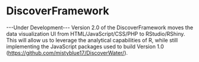# DiscoverFramework

---Under Development---
Version 2.0 of the DiscoverFramework moves the data visualization UI from HTML/JavaScript/CSS/PHP to RStudio/RShiny. This will allow us to leverage the analytical capabilities of R, while still implementing the JavaScript packages used to build Version 1.0 (https://github.com/mistyblue17/DiscoverWater/).
